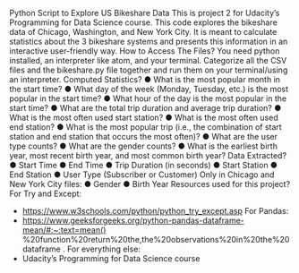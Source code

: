 Python Script to Explore US Bikeshare Data
This is project 2 for Udacity’s Programming for Data Science course. This code explores the bikeshare data of Chicago, Washington, and New York City. It is meant to calculate statistics about the 3 bikeshare systems and presents this information in an interactive user-friendly way.
How to Access The Files?
You need python installed, an interpreter like atom, and your terminal. Categorize all the
CSV files and the bikeshare.py file together and run them on your terminal/using an
interpreter.
Computed Statistics?
● What is the most popular month in the start time?
● What day of the week (Monday, Tuesday, etc.) is the most popular in the start
time?
● What hour of the day is the most popular in the start time?
● What are the total trip duration and average trip duration?
● What is the most often used start station?
● What is the most often used end station?
● What is the most popular trip (i.e., the combination of start station and end station
that occurs the most often)?
● What are the user type counts?
● What are the gender counts?
● What is the earliest birth year, most recent birth year, and most common birth
year?
Data Extracted?
● Start Time
● End Time
● Trip Duration (in seconds)
● Start Station
● End Station
● User Type (Subscriber or Customer)
Only in Chicago and New York City files:
● Gender
● Birth Year
Resources used for this project?
For Try and Except:
- https://www.w3schools.com/python/python_try_except.asp
For Pandas:
- https://www.geeksforgeeks.org/python-pandas-dataframe-mean/#:~:text=mean()
%20function%20return%20the,the%20observations%20in%20the%20dataframe .
For everything else:
- Udacity’s Programming for Data Science course
